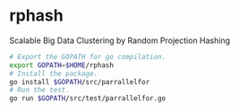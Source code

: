 # rphash
Scalable Big Data Clustering by Random Projection Hashing

```bash
# Export the GOPATH for go compilation.
export GOPATH=$HOME/rphash
# Install the package.
go install $GOPATH/src/parrallelfor
# Run the test.
go run $GOPATH/src/test/parrallelfor.go
```
